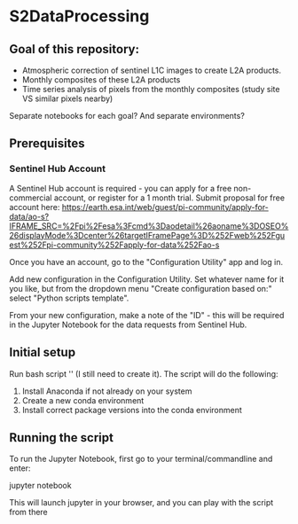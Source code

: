 # S2DataProcessing

## Goal of this repository:
- Atmospheric correction of sentinel L1C images to create L2A products.  
- Monthly composites of these L2A products
- Time series analysis of pixels from the monthly composites (study site VS similar pixels nearby)

Separate notebooks for each goal? And separate environments?

## Prerequisites
### Sentinel Hub Account
A Sentinel Hub account is required - you can apply for a free non-commercial account, or register for a 1 month trial.
Submit proposal for free account here: https://earth.esa.int/web/guest/pi-community/apply-for-data/ao-s?IFRAME_SRC=%2Fpi%2Fesa%3Fcmd%3Daodetail%26aoname%3DOSEO%26displayMode%3Dcenter%26targetIFramePage%3D%252Fweb%252Fguest%252Fpi-community%252Fapply-for-data%252Fao-s

Once you have an account, go to the "Configuration Utility" app and log in.

Add new configuration in the Configuration Utility. Set whatever name for it you like, but from the dropdown menu "Create configuration based on:" select "Python scripts template".

From your new configuration, make a note of the "ID" - this will be required in the Jupyter Notebook  for the data requests from Sentinel Hub.

## Initial setup
Run bash script '' (I still need to create it). The script will do the following:
1. Install Anaconda if not already on your system
2. Create a new conda environment
3. Install correct package versions into the conda environment

## Running the script
To run the Jupyter Notebook, first go to your terminal/commandline and enter:

jupyter notebook

This will launch jupyter in your browser, and you can play with the script from there
